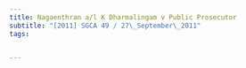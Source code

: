```yaml
---
title: Nagaenthran a/l K Dharmalingam v Public Prosecutor 
subtitle: "[2011] SGCA 49 / 27\_September\_2011"
tags:


---
```



